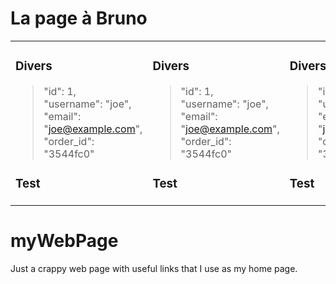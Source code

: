 # La page à Bruno
<table>
<tr>
<td>

### Divers
> "id": 1,
<br>"username": "joe",
<br>"email": "joe@example.com",
<br>"order_id": "3544fc0"

### Test


</td>
<td>

### Divers
> "id": 1,
<br>"username": "joe",
<br>"email": "joe@example.com",
<br>"order_id": "3544fc0"

### Test

</td>
<td>

### Divers
> "id": 1,
<br>"username": "joe",
<br>"email": "joe@example.com",
<br>"order_id": "3544fc0"

### Test

</td>
</tr>
</table>




# myWebPage

Just a crappy web page with useful links that I use as my home page.